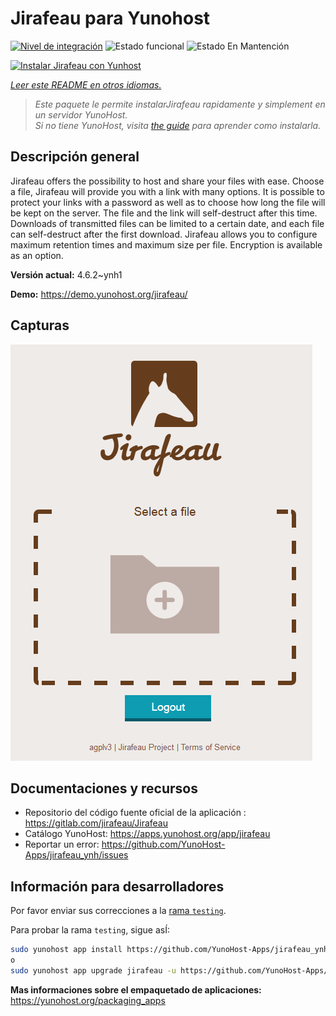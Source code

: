 <!--
Este archivo README esta generado automaticamente<https://github.com/YunoHost/apps/tree/master/tools/readme_generator>
No se debe editar a mano.
-->

# Jirafeau para Yunohost

[![Nivel de integración](https://apps.yunohost.org/badge/integration/jirafeau)](https://ci-apps.yunohost.org/ci/apps/jirafeau/)
![Estado funcional](https://apps.yunohost.org/badge/state/jirafeau)
![Estado En Mantención](https://apps.yunohost.org/badge/maintained/jirafeau)

[![Instalar Jirafeau con Yunhost](https://install-app.yunohost.org/install-with-yunohost.svg)](https://install-app.yunohost.org/?app=jirafeau)

*[Leer este README en otros idiomas.](./ALL_README.md)*

> *Este paquete le permite instalarJirafeau rapidamente y simplement en un servidor YunoHost.*  
> *Si no tiene YunoHost, visita [the guide](https://yunohost.org/install) para aprender como instalarla.*

## Descripción general

Jirafeau offers the possibility to host and share your files with ease. Choose a file, Jirafeau will provide you with a link with many options. It is possible to protect your links with a password as well as to choose how long the file will be kept on the server. The file and the link will self-destruct after this time. Downloads of transmitted files can be limited to a certain date, and each file can self-destruct after the first download. Jirafeau allows you to configure maximum retention times and maximum size per file. Encryption is available as an option.


**Versión actual:** 4.6.2~ynh1

**Demo:** <https://demo.yunohost.org/jirafeau/>

## Capturas

![Captura de Jirafeau](./doc/screenshots/TPjh48P.png)

## Documentaciones y recursos

- Repositorio del código fuente oficial de la aplicación : <https://gitlab.com/jirafeau/Jirafeau>
- Catálogo YunoHost: <https://apps.yunohost.org/app/jirafeau>
- Reportar un error: <https://github.com/YunoHost-Apps/jirafeau_ynh/issues>

## Información para desarrolladores

Por favor enviar sus correcciones a la [rama `testing`](https://github.com/YunoHost-Apps/jirafeau_ynh/tree/testing).

Para probar la rama `testing`, sigue asÍ:

```bash
sudo yunohost app install https://github.com/YunoHost-Apps/jirafeau_ynh/tree/testing --debug
o
sudo yunohost app upgrade jirafeau -u https://github.com/YunoHost-Apps/jirafeau_ynh/tree/testing --debug
```

**Mas informaciones sobre el empaquetado de aplicaciones:** <https://yunohost.org/packaging_apps>
